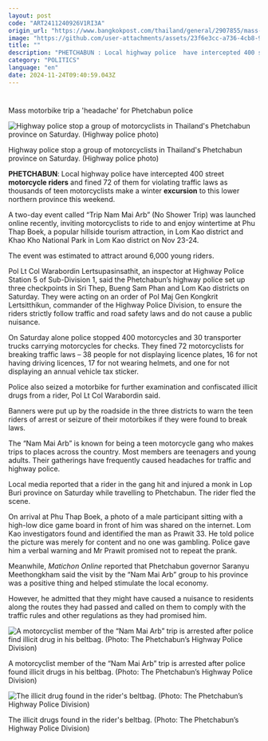 ```yaml
---
layout: post
code: "ART2411240926V1RI3A"
origin_url: "https://www.bangkokpost.com/thailand/general/2907855/mass-motorbike-trip-a-headache-for-phetchabun-police"
image: "https://github.com/user-attachments/assets/23f6e3cc-a736-4cb8-9e5a-39149a4b1995"
title: ""
description: "PHETCHABUN : Local highway police  have intercepted 400 street  motorcycle riders  and fined 72 of them for violating traffic laws as thousands of teen motorcyclists make a winter  excursion  to this lower northern province this weekend."
category: "POLITICS"
language: "en"
date: 2024-11-24T09:40:59.043Z
---
```


# 

Mass motorbike trip a 'headache' for Phetchabun police

![Highway police stop a group of motorcyclists in Thailand's Phetchabun province on Saturday. (Highway police photo)](https://github.com/user-attachments/assets/60f46983-6f96-4cab-b492-092a2b880ec1)

Highway police stop a group of motorcyclists in Thailand's Phetchabun province on Saturday. (Highway police photo)

**PHETCHABUN**: Local highway police have intercepted 400 street **motorcycle riders** and fined 72 of them for violating traffic laws as thousands of teen motorcyclists make a winter **excursion** to this lower northern province this weekend.   

A two-day event called “Trip Nam Mai Arb” (No Shower Trip) was launched online recently, inviting motorcyclists to ride to and enjoy wintertime at Phu Thap Boek, a popular hillside tourism attraction, in Lom Kao district and Khao Kho National Park in Lom Kao district on Nov 23-24. 

The event was estimated to attract around 6,000 young riders.

Pol Lt Col Warabordin Lertsupasinsathit, an inspector at Highway Police Station 5 of Sub-Division 1, said the Phetchabun’s highway police set up three checkpoints in Sri Thep, Bueng Sam Phan and Lom Kao districts on Saturday. They were acting on an order of Pol Maj Gen Kongkrit Lertsitthikun, commander of the Highway Police Division, to ensure the riders strictly follow traffic and road safety laws and do not cause a public nuisance. 

On Saturday alone police stopped 400 motorcycles and 30 transporter trucks carrying motorcycles for checks. They fined 72 motorcyclists for breaking traffic laws – 38 people for not displaying licence plates, 16 for not having driving licences, 17 for not wearing helmets, and one for not displaying an annual vehicle tax sticker.  

Police also seized a motorbike for further examination and confiscated illicit drugs from a rider, Pol Lt Col Warabordin said. 

Banners were put up by the roadside in the three districts to warn the teen riders of arrest or seizure of their motorbikes if they were found to break laws. 

The “Nam Mai Arb” is known for being a teen motorcycle gang who makes trips to places across the country. Most members are teenagers and young adults. Their gatherings have frequently caused headaches for traffic and highway police.   

Local media reported that a rider in the gang hit and injured a monk in Lop Buri province on Saturday while travelling to Phetchabun. The rider fled the scene.

On arrival at Phu Thap Boek, a photo of a male participant sitting with a high-low dice game board in front of him was shared on the internet. Lom Kao investigators found and identified the man as Prawit 33. He told police the picture was merely for content and no one was gambling. Police gave him a verbal warning and Mr Prawit promised not to repeat the prank.

Meanwhile, _Matichon Online_ reported that Phetchabun governor Saranyu Meethongkham said the visit by the “Nam Mai Arb” group to his province was a positive thing and helped stimulate the local economy.

However, he admitted that they might have caused a nuisance to residents along the routes they had passed and called on them to comply with the traffic rules and other regulations as they had promised him.

![A motorcyclist member of the “Nam Mai Arb” trip is arrested after police find illicit drug in his beltbag. (Photo: The Phetchabun’s Highway Police Division)    ](https://static.bangkokpost.com/media/content/20241124/5357725.jpg)

A motorcyclist member of the “Nam Mai Arb” trip is arrested after police found illicit drugs in his beltbag. (Photo: The Phetchabun’s Highway Police Division)    

![The illicit drug found in the rider's beltbag. (Photo: The Phetchabun’s Highway Police Division)](https://github.com/user-attachments/assets/81358e96-b43f-4e1c-bebb-5dda7b4b1888)

The illicit drugs found in the rider's beltbag. (Photo: The Phetchabun’s Highway Police Division)